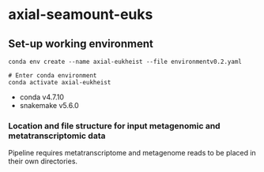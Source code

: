 # axial-seamount-euks

## Set-up working environment
```
conda env create --name axial-eukheist --file environmentv0.2.yaml

# Enter conda environment
conda activate axial-eukheist
```
* conda v4.7.10
* snakemake v5.6.0

### Location and file structure for input metagenomic and metatranscriptomic data

Pipeline requires metatranscriptome and metagenome reads to be placed in their own directories.
